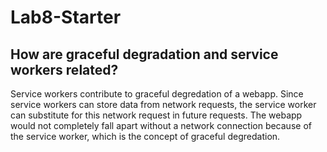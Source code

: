 # Lab8-Starter

## How are graceful degradation and service workers related?
Service workers contribute to graceful degredation of a webapp. Since service workers can store data from network requests, the service worker can substitute for this network request in future requests. The webapp would not completely fall apart without a network connection because of the service worker, which is the concept of graceful degredation. 